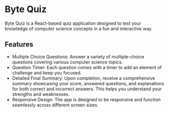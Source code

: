 # Byte Quiz

Byte Quiz is a React-based quiz application designed to test your knowledge of computer science concepts in a fun and interactive way.

## Features

- Multiple Choice Questions: Answer a variety of multiple-choice questions covering various computer science topics.
- Question Timer: Each question comes with a timer to add an element of challenge and keep you focused.
- Detailed Final Summary: Upon completion, receive a comprehensive summary showcasing your score, answered questions, and explanations for both correct and incorrect answers. This helps you understand your strengths and weaknesses.
- Responsive Design: The app is designed to be responsive and function seamlessly across different screen sizes.